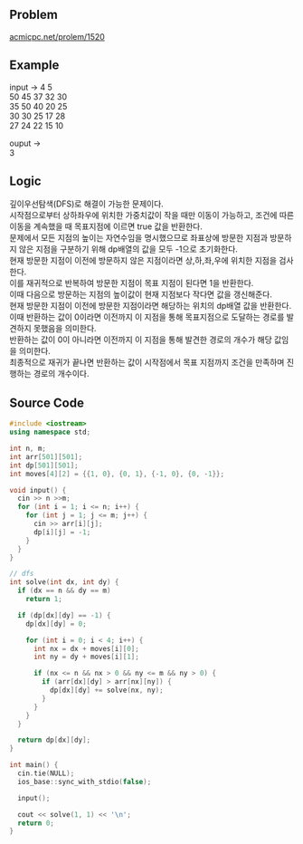 ## Problem
[acmicpc.net/prolem/1520]  
  
## Example
input -> 
4 5  
50 45 37 32 30  
35 50 40 20 25  
30 30 25 17 28  
27 24 22 15 10  
  
ouput ->  
3  
  
## Logic
깊이우선탐색(DFS)로 해결이 가능한 문제이다.  
시작점으로부터 상하좌우에 위치한 가중치값이 작을 때만 이동이 가능하고, 조건에 따른 이동을 계속했을 때 목표지점에 이르면 true 값을 반환한다.  
문제에서 모든 지점의 높이는 자연수임을 명시했으므로 좌표상에 방문한 지점과 방문하지 않은 지점을 구분하기 위해 dp배열의 값을 모두 -1으로 초기화한다.  
현재 방문한 지점이 이전에 방문하지 않은 지점이라면 상,하,좌,우에 위치한 지점을 검사한다.  
이를 재귀적으로 반복하여 방문한 지점이 목표 지점이 된다면 1을 반환한다.  
이때 다음으로 방문하는 지점의 높이값이 현재 지점보다 작다면 값을 갱신해준다.  
현재 방문한 지점이 이전에 방문한 지점이라면 해당하는 위치의 dp배열 값을 반환한다.  
이때 반환하는 값이 0이라면 이전까지 이 지점을 통해 목표지점으로 도달하는 경로를 발견하지 못했음을 의미한다.  
반환하는 값이 0이 아니라면 이전까지 이 지점을 통해 발견한 경로의 개수가 해당 값임을 의미한다.  
최종적으로 재귀가 끝나면 반환하는 값이 시작점에서 목표 지점까지 조건을 만족하며 진행하는 경로의 개수이다.  
  
## Source Code
``` cpp
#include <iostream>
using namespace std;

int n, m;
int arr[501][501];
int dp[501][501];
int moves[4][2] = {{1, 0}, {0, 1}, {-1, 0}, {0, -1}};

void input() {
  cin >> n >>m;
  for (int i = 1; i <= n; i++) {
    for (int j = 1; j <= m; j++) {
      cin >> arr[i][j];
      dp[i][j] = -1;
    }
  }
}

// dfs
int solve(int dx, int dy) {
  if (dx == n && dy == m)
    return 1;

  if (dp[dx][dy] == -1) {
    dp[dx][dy] = 0;

    for (int i = 0; i < 4; i++) {
      int nx = dx + moves[i][0];
      int ny = dy + moves[i][1];

      if (nx <= n && nx > 0 && ny <= m && ny > 0) {
        if (arr[dx][dy] > arr[nx][ny]) {
          dp[dx][dy] += solve(nx, ny);
        }
      }
    }
  }

  return dp[dx][dy];
}

int main() {
  cin.tie(NULL);
  ios_base::sync_with_stdio(false);

  input();

  cout << solve(1, 1) << '\n';
  return 0;
}
```
  
[acmicpc.net/prolem/1520]: https://acmicpc.net/problem/1520
